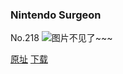 ### Nintendo Surgeon
No.218
![图片不见了~~~](https://imgs.xkcd.com/comics/nintendo_surgeon.png)

[原址](https://xkcd.com//218) [下载](https://imgs.xkcd.com/comics/nintendo_surgeon.png)

